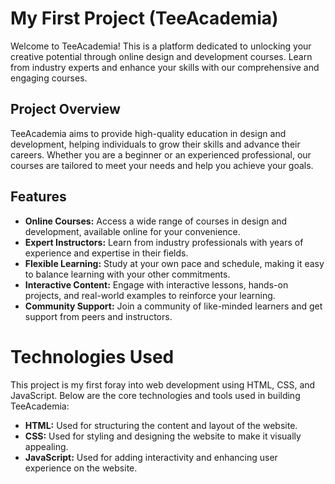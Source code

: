 # My First Project (TeeAcademia)

Welcome to TeeAcademia! This is a platform dedicated to unlocking your creative potential through online design and development courses. Learn from industry experts and enhance your skills with our comprehensive and engaging courses.

## Project Overview

TeeAcademia aims to provide high-quality education in design and development, helping individuals to grow their skills and advance their careers. Whether you are a beginner or an experienced professional, our courses are tailored to meet your needs and help you achieve your goals.

## Features

- **Online Courses:** Access a wide range of courses in design and development, available online for your convenience.
- **Expert Instructors:** Learn from industry professionals with years of experience and expertise in their fields.
- **Flexible Learning:** Study at your own pace and schedule, making it easy to balance learning with your other commitments.
- **Interactive Content:** Engage with interactive lessons, hands-on projects, and real-world examples to reinforce your learning.
- **Community Support:** Join a community of like-minded learners and get support from peers and instructors.

# Technologies Used

This project is my first foray into web development using HTML, CSS, and JavaScript. Below are the core technologies and tools used in building TeeAcademia:

- **HTML:** Used for structuring the content and layout of the website.
- **CSS:** Used for styling and designing the website to make it visually appealing.
- **JavaScript:** Used for adding interactivity and enhancing user experience on the website.
